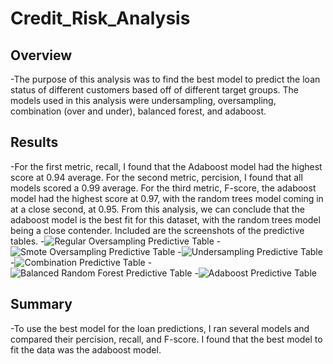 # Credit_Risk_Analysis

## Overview
-The purpose of this analysis was to find the best model to predict the loan status of different customers based off of different target groups. The models used in this analysis were undersampling, oversampling, combination (over and under), balanced forest, and adaboost.
## Results
-For the first metric, recall, I found that the Adaboost model had the highest score at 0.94 average. For the second metric, percision, I found that all models scored a 0.99 average. For the third metric, F-score, the adaboost model had the highest score at 0.97, with the random trees model coming in at a close second, at 0.95. From this analysis, we can conclude that the adaboost model is the best fit for this dataset, with the random trees model being a close contender. Included are the screenshots of the predictive tables.
-![Regular Oversampling Predictive Table]('Resources/1_Regular_oversampling')
-![Smote Oversampling Predictive Table]('Resources/2_Smote_oversampling')
-![Undersampling Predictive Table](Resources/3_undersampling)
-![Combination Predictive Table](Resources/4_Combination)
-![Balanced Random Forest Predictive Table](Resources/5_Balanced_Random_Forest)
-![Adaboost Predictive Table](Resources/6_Adaboost)


## Summary
-To use the best model for the loan predictions, I ran several models and compared their percision, recall, and F-score. I found that the best model to fit the data was the adaboost model. 